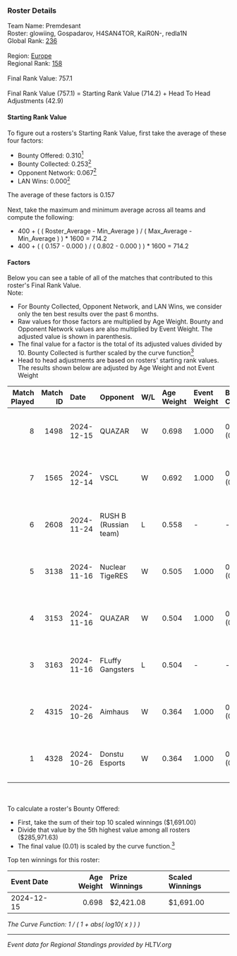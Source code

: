 ### Roster Details<br />
Team Name: Premdesant<br />
Roster: glowiing, Gospadarov, H4SAN4TOR, KaiR0N-, redla1N<br />
Global Rank: [236](../../standings_global_2025_02_28.md)<br />
<br />
Region: [Europe]( ../../standings_europe_2025_02_28.md)<br />
Regional Rank: [158]( ../../standings_europe_2025_02_28.md)<br />
<br />
Final Rank Value:  757.1<br />
<br />
Final Rank Value (757.1) = Starting Rank Value (714.2) + Head To Head Adjustments (42.9)<br />

#### Starting Rank Value<br />
To figure out a rosters's Starting Rank Value, first take the average of these four factors:<br />
- Bounty Offered: 0.310[<sup>1</sup>](#table2)
- Bounty Collected: 0.253[<sup>2</sup>](#table1)
- Opponent Network: 0.067[<sup>2</sup>](#table1)
- LAN Wins: 0.000[<sup>2</sup>](#table1)

The average of these factors is 0.157<br />
<br />
Next, take the maximum and minimum average across all teams and compute the following:<br />
- 400 + ( ( Roster_Average - Min_Average ) / ( Max_Average - Min_Average ) ) * 1600 = 714.2
- 400 + ( ( 0.157 - 0.000 ) / ( 0.802 - 0.000 ) ) * 1600 = 714.2


#### Factors<br />
Below you can see a table of all of the matches that contributed to this roster's Final Rank Value.<br />
Note:<br />

- For Bounty Collected, Opponent Network, and LAN Wins, we consider only the ten best results over the past 6 months.
- Raw values for those factors are multiplied by Age Weight. Bounty and Opponent Network values are also multiplied by Event Weight. The adjusted value is shown in parenthesis.
- The final value for a factor is the total of its adjusted values divided by 10. Bounty Collected is further scaled by the curve function[<sup>3</sup>](#curveFunction)
- Head to head adjustments are based on rosters' starting rank values. The results shown below are adjusted by Age Weight and not Event Weight
<span id="table1"></span><br />


| Match Played | Match ID | Date       | Opponent              | W/L | Age Weight | Event Weight | Bounty Collected | Opponent Network | LAN Wins  | H2H Adj. | Roster                                            |
| -: | -: | :- | :- | :- | :- | :- | :- | :- | :- | -: | :- |
|            8 |     1498 | 2024-12-15 | QUAZAR                | W   | 0.698      | 1.000        | 0.006 (0.005)    | 0.280 (0.196)    | 0 (0.000) |    13.95 | glowiing, Gospadarov, H4SAN4TOR, KaiR0N-, redla1N |
|            7 |     1565 | 2024-12-14 | VSCL                  | W   | 0.692      | 1.000        | 0.001 (0.001)    | 0.000 (0.000)    | 0 (0.000) |     5.04 | glowiing, Gospadarov, H4SAN4TOR, KaiR0N-, redla1N |
|            6 |     2608 | 2024-11-24 | RUSH B (Russian team) | L   | 0.558      | -            | -                | -                | -         |    -1.27 | fozil, Gospadarov, H4SAN4TOR, redla1N, Ryujin     |
|            5 |     3138 | 2024-11-16 | Nuclear TigeRES       | W   | 0.505      | 1.000        | 0.005 (0.002)    | 0.531 (0.268)    | 0 (0.000) |    12.19 | fozil, Gospadarov, H4SAN4TOR, redla1N, Ryujin     |
|            4 |     3153 | 2024-11-16 | QUAZAR                | W   | 0.504      | 1.000        | 0.006 (0.003)    | 0.280 (0.141)    | 0 (0.000) |    10.76 | fozil, Gospadarov, H4SAN4TOR, redla1N, Ryujin     |
|            3 |     3163 | 2024-11-16 | FLuffy Gangsters      | L   | 0.504      | -            | -                | -                | -         |    -3.09 | fozil, Gospadarov, H4SAN4TOR, redla1N, Ryujin     |
|            2 |     4315 | 2024-10-26 | Aimhaus               | W   | 0.364      | 1.000        | 0.000 (0.000)    | 0.018 (0.007)    | 0 (0.000) |     2.57 | fozil, Gospadarov, H4SAN4TOR, redla1N, Ryujin     |
|            1 |     4328 | 2024-10-26 | Donstu Esports        | W   | 0.364      | 1.000        | 0.000 (0.000)    | 0.171 (0.062)    | 0 (0.000) |     2.77 | fozil, Gospadarov, H4SAN4TOR, redla1N, Ryujin     |

<br />
<span id="table2"></span><br />
To calculate a roster's Bounty Offered:<br />

- First, take the sum of their top 10 scaled winnings ($1,691.00)
- Divide that value by the 5th highest value among all rosters ($285,971.63)
- The final value (0.01) is scaled by the curve function.[<sup>3</sup>](#curveFunction)

Top ten winnings for this roster:<br />

| Event Date | Age Weight | Prize Winnings | Scaled Winnings |
| :- | -: | :- | :- |
| 2024-12-15 |      0.698 | $2,421.08      | $1,691.00       |


<span id="curveFunction"></span>_The Curve Function: 1 / ( 1 + abs( log10( x ) ) )_<br />

---
_Event data for Regional Standings provided by HLTV.org_<br />
